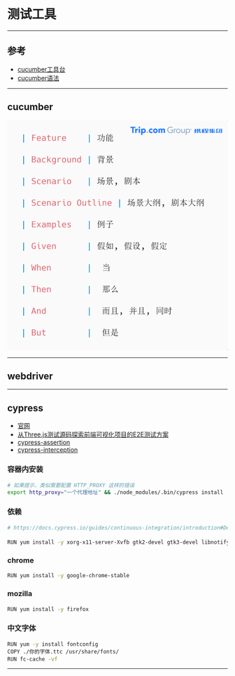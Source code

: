 # 测试工具

---

## 参考

- [cucumber工具台](http://cuketest.com/zh-cn/cucumber/concepts#feature%E5%89%A7%E6%9C%AC)
- [cucumber语法](https://cucumber.io/docs/cucumber/cucumber-expressions/)

---

## cucumber

![cucumber语法中文映射](./cucumber语法中文映射.png)



---

## webdriver

---

## cypress
- [官网](https://docs.cypress.io/guides/overview/why-cypress.html#Debugging-tests)
- [从Three.js测试源码探索前端可视化项目的E2E测试方案](https://mp.weixin.qq.com/s/nNzMgc7U8M1cO-h6r0oHSA)
- [cypress-assertion](https://docs.cypress.io/guides/references/assertions#BDD-Assertions)
- [cypress-interception](https://docs.cypress.io/api/commands/intercept#Intercepting-a-response)

### 容器内安装
```sh
# 如果提示，类似需要配置 HTTP_PROXY 这样的错误
export http_proxy="一个代理地址" && ./node_modules/.bin/cypress install
```

### 依赖
```sh
# https://docs.cypress.io/guides/continuous-integration/introduction#Dependencies

RUN yum install -y xorg-x11-server-Xvfb gtk2-devel gtk3-devel libnotify-devel GConf2 nss libXScrnSaver alsa-lib

```

### chrome

```sh
RUN yum install -y google-chrome-stable
```

### mozilla

```sh
RUN yum install -y firefox
```



### 中文字体

```sh
RUN yum -y install fontconfig
COPY ./你的字体.ttc /usr/share/fonts/
RUN fc-cache -vf
```





---

